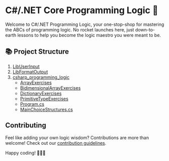 # C#/.NET Core Programming Logic 🧠

Welcome to C#/.NET Programming Logic, your one-stop-shop for mastering the ABCs of programming logic. 
No rocket launches here, just down-to-earth lessons to help you become the logic maestro you were meant to be.

## 📚 Project Structure

1. [LibUserInput](https://github.com/armentanoc/csharp_programming_logic/tree/main/LibUserInput)
2. [LibFormatOutput](https://github.com/armentanoc/csharp_programming_logic/tree/main/LibUserInput)
3. [csharp_programming_logic](https://github.com/armentanoc/csharp_programming_logic/tree/main/csharp_programming_logic)
   - [ArrayExercises](https://github.com/armentanoc/csharp_programming_logic/tree/main/csharp_programming_logic/ArrayExercises)
   - [BidimensionalArrayExercises](https://github.com/armentanoc/csharp_programming_logic/tree/main/csharp_programming_logic/BidimensionalArrayExercises)
   - [DictionaryExercises](https://github.com/armentanoc/csharp_programming_logic/tree/main/csharp_programming_logic/DictionaryExercises)
   - [PrimitiveTypeExercises](https://github.com/armentanoc/csharp_programming_logic/tree/main/csharp_programming_logic/PrimitiveTypeExercises)
   - [Program.cs](https://github.com/armentanoc/csharp_programming_logic/blob/main/csharp_programming_logic/Program.cs)
   - [MainChoiceStructures.cs](https://github.com/armentanoc/csharp_programming_logic/blob/main/csharp_programming_logic/MainChoiceStructures.cs)

## Contributing

Feel like adding your own logic wisdom? Contributions are more than welcome! Check out our [contribution guidelines](CONTRIBUTING.md).

Happy coding! 🚀🧑‍💻
